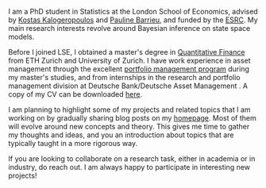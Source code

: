 
I am a PhD student in Statistics at the London School of Economics, advised by [Kostas Kalogeropoulos](http://www.lse.ac.uk/Statistics/People/Dr-Kostas-Kalogeropoulos) and [Pauline Barrieu](http://stats.lse.ac.uk/barrieu/), and funded by the [ESRC](https://esrc.ukri.org/skills-and-careers/doctoral-training/). My main research interests revolve around Bayesian inference on state space models.

Before I joined LSE, I obtained a master's degree in [Quantitative Finance](https://www.msfinance.uzh.ch/en.html) from ETH Zurich and University of Zurich. I have work experience in asset management through the excellent [portfolio management program](https://www.cpm.uzh.ch/en.html) during my master's studies, and from internships in the research and portfolio management division at Deutsche Bank/Deutsche Asset Management . A copy of my CV can be downloaded [here](https://paschermayr.github.io/files/cv/cv.pdf).

I am planning to highlight some of my projects and related topics that I am working on by gradually sharing blog posts on my [homepage](https://paschermayr.github.io/). Most of them will evolve around new concepts and theory. This gives me time to gather my thoughts and ideas, and you an introduction about topics that are typically taught in a more rigorous way.

If you are looking to collaborate on a research task, either in academia or in industry, do reach out. I am always happy to participate in interesting new projects!
